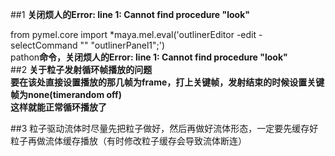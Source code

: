 ##1 **关闭烦人的Error: line 1: Cannot find procedure "look"**

from pymel.core import *maya.mel.eval('outlinerEditor -edit -selectCommand "" "outlinerPanel1";')  
pathon**命令，关闭烦人的Error: line 1: Cannot find procedure "look"**  
##2 **关于粒子发射循环帧播放的问题**  
**要在该处直接设置播放的那几帧为frame，打上关键帧，发射结束的时候设置关键帧为none(timerandom off)  
这样就能正常循环播放了**
  
##3 粒子驱动流体时尽量先把粒子做好，然后再做好流体形态，一定要先缓存好粒子再做流体缓存播放（有时修改粒子缓存会导致流体断连）
